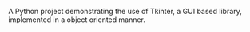 A Python project demonstrating the use of Tkinter, a GUI based library, implemented in a object oriented manner.

